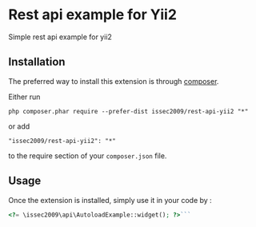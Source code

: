 Rest api example for Yii2
=========================
Simple rest api example for yii2

Installation
------------

The preferred way to install this extension is through [composer](http://getcomposer.org/download/).

Either run

```
php composer.phar require --prefer-dist issec2009/rest-api-yii2 "*"
```

or add

```
"issec2009/rest-api-yii2": "*"
```

to the require section of your `composer.json` file.


Usage
-----

Once the extension is installed, simply use it in your code by  :

```php
<?= \issec2009\api\AutoloadExample::widget(); ?>```